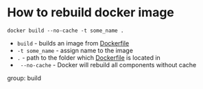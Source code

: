# How to rebuild docker image

```docker
docker build --no-cache -t some_name .
```

- `build` - builds an image from [Dockerfile](https://onelinerhub.com/docker/dockerfile-example) 
- `-t some_name` - assign name to the image
- `.` - path to the folder which [Dockerfile](https://onelinerhub.com/docker/dockerfile-example) is located in
- ` --no-cache` - Docker will rebuild all components without cache

group: build

